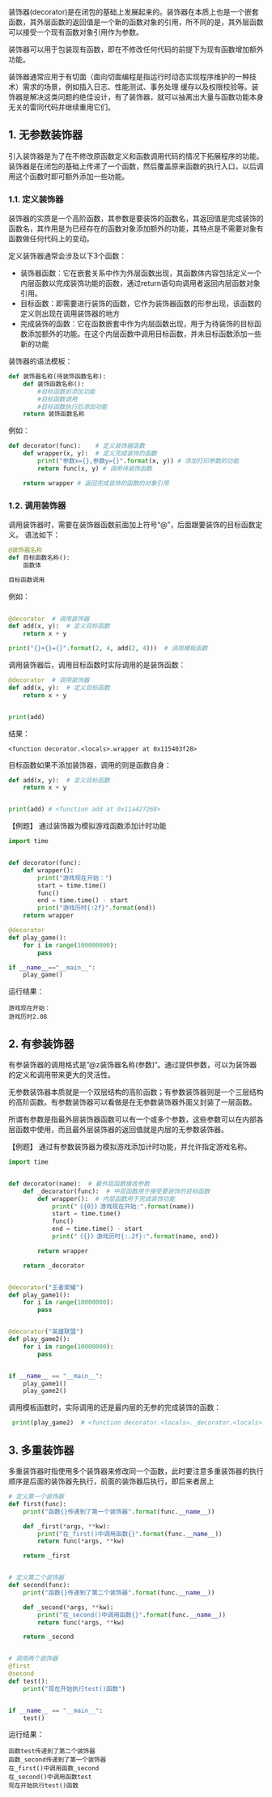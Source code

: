 装饰器(decorator)是在闭包的基础上发展起来的。装饰器在本质上也是一个嵌套函数，其外层函数的返回值是一个新的函数对象的引用，所不同的是，其外层函数可以接受一个现有函数对象引用作为参数。

装饰器可以用于包装现有函数，即在不修改任何代码的前提下为现有函数增加额外功能。

装饰器通常应用于有切面（面向切面编程是指运行时动态实现程序维护的一种技术）需求的场景，例如插入日志、性能测试、事务处理
缓存以及权限校验等。装饰器是解决这类问题的绝佳设计，有了装饰器，就可以抽离出大量与函数功能本身无关的雷同代码并继续重用它们。

## 1. 无参数装饰器
引入装饰器是为了在不修改原函数定义和函数调用代码的情况下拓展程序的功能。装饰器是在闭包的基础上传递了一个函数，然后覆盖原来函数的执行入口，以后调用这个函数时即可额外添加一些功能。
### 1.1. 定义装饰器
装饰器的实质是一个高阶函数，其参数是要装饰的函数名，其返回值是完成装饰的函数名，其作用是为已经存在的函数对象添加额外的功能，其特点是不需要对象有函数做任何代码上的变动。

定义装饰器通常会涉及以下3个函数：
- 装饰器函数：它在嵌套关系中作为外层函数出现，其函数体内容包括定义一个内层函数以完成装饰功能的函数，通过return语句向调用者返回内层函数对象引用。
- 目标函数：即需要进行装饰的函数，它作为装饰器函数的形参出现，该函数的定义则出现在调用装饰器的地方
- 完成装饰的函数：它在函数嵌套中作为内层函数出现，用于为待装饰的目标函数添加额外的功能。在这个内层函数中调用目标函数，并未目标函数添加一些新的功能

装饰器的语法模板：
```python
def 装饰器名称(待装饰函数名称):
    def 装饰函数名称():
        #目标函数前添加功能
        #目标函数调用
        #目标函数执行后添加功能
    return 装饰函数名称
```

例如：
```python
def decorator(func):    # 定义装饰器函数
    def wrapper(x, y):  # 定义完成装饰的函数
        print("参数x={},参数y={}".format(x, y)) # 添加打印参数的功能
        return func(x, y) # 调用待装饰函数

    return wrapper # 返回完成装饰的函数的对象引用
```
### 1.2. 调用装饰器
调用装饰器时，需要在装饰器函数前面加上符号“@”，后面跟要装饰的目标函数定义。
语法如下：
```python
@装饰器名称
def 目标函数名称():
    函数体

目标函数调用
```

例如：

```python

@decorator  # 调用装饰器
def add(x, y):  # 定义目标函数
    return x + y

print("{}+{}={}".format(2, 4, add(2, 4)))  # 调用模板函数
```

调用装饰器后，调用目标函数时实际调用的是装饰函数：
```python
@decorator  # 调用装饰器
def add(x, y):  # 定义目标函数
    return x + y


print(add)
```
结果：
```
<function decorator.<locals>.wrapper at 0x115403f28>
```
目标函数如果不添加装饰器，调用的则是函数自身：
```python
def add(x, y):  # 定义目标函数
    return x + y


print(add) # <function add at 0x11a427268>
```

【例题】 通过装饰器为模拟游戏函数添加计时功能
```python
import time


def decorator(func):
    def wrapper():
        print("游戏现在开始：")
        start = time.time()
        func()
        end = time.time() - start
        print("游戏历时{:2f}".format(end))
    return wrapper

@decorator
def play_game():
    for i in range(100000000):
        pass

if __name__=="__main__":
    play_game()

```
运行结果：
```
游戏现在开始：
游戏历时2.08
```
## 2. 有参装饰器
有参装饰器的调用格式是”@z装饰器名称(参数)“。通过提供参数，可以为装饰器的定义和调用带来更大的灵活性。

无参数装饰器本质就是一个双层结构的高阶函数；有参数装饰器则是一个三层结构的高阶函数。有参数装饰器可以看做是在无参数装饰器外面又封装了一层函数。

所谓有参数是指最外层装饰器函数可以有一个或多个参数，这些参数可以在内部各层函数中使用，而且最外层装饰器的返回值就是内层的无参数装饰器。

【例题】 通过有参数装饰器为模拟游戏添加计时功能，并允许指定游戏名称。
```python
import time


def decorator(name):  # 最外层函数接收参数
    def _decorator(func):  # 中层函数用于接受要装饰的目标函数
        def wrapper():  # 内层函数用于完成装饰功能
            print("《{0}》游戏现在开始:".format(name))
            start = time.time()
            func()
            end = time.time() - start
            print("《{}》游戏历时{:.2f}:".format(name, end))

        return wrapper

    return _decorator


@decorator("王者荣耀")
def play_game1():
    for i in range(10000000):
        pass


@decorator("英雄联盟")
def play_game2():
    for i in range(10000000):
        pass


if __name__ == "__main__":
    play_game1()
    play_game2()

```

调用模板函数时，实际调用的还是最内层的无参的完成装饰的函数：
```python
 print(play_game2)  # <function decorator.<locals>._decorator.<locals>.wrapper at 0x1123b0598>
```
## 3. 多重装饰器
多重装饰器时指使用多个装饰器来修改同一个函数，此时要注意多重装饰器的执行顺序是后面的装饰器先执行，前面的装饰器后执行，即后来者居上

```python
# 定义第一个装饰器
def first(func):
    print("函数{}传递到了第一个装饰器".format(func.__name__))

    def _first(*args, **kw):
        print("在_first()中调用函数{}".format(func.__name__))
        return func(*args, **kw)

    return _first


# 定义第二个装饰器
def second(func):
    print("函数{}传递到了第二个装饰器".format(func.__name__))

    def _second(*args, **kw):
        print("在_second()中调用函数{}".format(func.__name__))
        return func(*args, **kw)

    return _second


# 调用两个装饰器
@first
@second
def test():
    print("现在开始执行test()函数")


if __name__ == "__main__":
    test()

```
运行结果：
```
函数test传递到了第二个装饰器
函数_second传递到了第一个装饰器
在_first()中调用函数_second
在_second()中调用函数test
现在开始执行test()函数
```